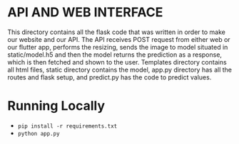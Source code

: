# API AND WEB INTERFACE

This directory contains all the flask code that was written in order to make our website and our API. The API receives POST request from either web or our flutter app, performs the resizing, sends the image to model situated in static/model.h5 and then the model returns the prediction as a response, which is then fetched and shown to the user. Templates directory contains all html files, static directory contains the model, app.py directory has all the routes and flask setup, and predict.py has the code to predict values.

# Running Locally

- ```pip install -r requirements.txt```
- ```python app.py```
